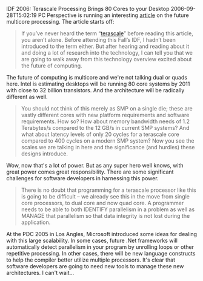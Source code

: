 IDF 2006: Terascale Processing Brings 80 Cores to your Desktop
2006-09-28T15:02:19
PC Perspective is running an interesting [article](http://www.pcper.com/article.php?aid=302">terascale) on the future multicore processing. The article starts off:

> If you’ve never heard the term “[terascale](http://www.pcper.com/article.php?aid=302)” before reading this article, you aren’t alone. Before attending this Fall’s IDF, I hadn’t been introduced to the term either. But after hearing and reading about it and doing a lot of research into the technology, I can tell you that we are going to walk away from this technology overview excited about the future of computing. 

The future of computing is multicore and we're not talking dual or quads here. Intel is estimating desktops will be running 80 core systems by 2011 with close to 32 billion transistors. And the architecture will be radically different as well.

> You should not think of this merely as SMP on a single die; these are vastly different cores with new platform requirements and software requirements. How so? How about memory bandwidth needs of 1.2 Terabytes/s compared to the 12 GB/s in current SMP systems? And what about latency levels of only 20 cycles for a terascale core compared to 400 cycles on a modern SMP system? Now you see the scales we are talking in here and the significance (and hurdles) these designs introduce.

Wow, now that's a lot of power. But as any super hero well knows, with great power comes great responsibility. There are some significant challenges for software developers in harnessing this power.

> There is no doubt that programming for a terascale processor like this is going to be difficult – we already see this in the move from single core processors, to dual core and now quad core. A programmer needs to be able to both IDENTIFY parallelism in a problem as well as MANAGE that parallelism so that data integrity is not lost during the application. 

At the PDC 2005 in Los Angles, Microsoft introduced some ideas for dealing with this large scalability. In some cases, future .Net frameworks will automatically detect parallelism in your program by unrolling loops or other repetitive processing. In other cases, there will be new language constructs to help the compiler better utilize multiple processors. It's clear that software developers are going to need new tools to manage these new architectures. I can't wait...
